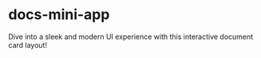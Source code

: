 # docs-mini-app
Dive into a sleek and modern UI experience with this interactive document card layout!
